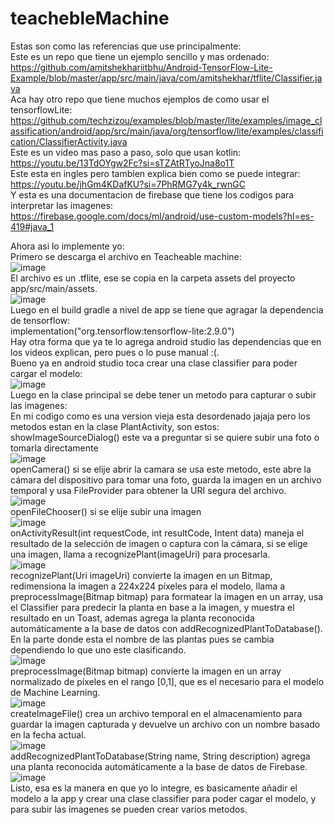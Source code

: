 # teachebleMachine
Estas son como las referencias que use principalmente:<br/>
Este es un repo que tiene un ejemplo sencillo y mas ordenado:<br/>
https://github.com/amitshekhariitbhu/Android-TensorFlow-Lite-Example/blob/master/app/src/main/java/com/amitshekhar/tflite/Classifier.java<br/>
Aca hay otro repo que tiene muchos ejemplos de como usar el tensorflowLite:<br/>
https://github.com/techzizou/examples/blob/master/lite/examples/image_classification/android/app/src/main/java/org/tensorflow/lite/examples/classification/ClassifierActivity.java<br/>
Este es un video mas paso a paso, solo que usan kotlin:<br/>
https://youtu.be/13TdOYgw2Fc?si=sTZAtRTyoJna8o1T<br/>
Este esta en ingles pero tambien explica bien como se puede integrar:<br/>
https://youtu.be/jhGm4KDafKU?si=7PhRMG7y4k_rwnGC<br/>
Y esta es una documentacion de firebase que tiene los codigos para interpretar las imagenes:<br/>
https://firebase.google.com/docs/ml/android/use-custom-models?hl=es-419#java_1<br/>

Ahora asi lo implemente yo:<br/>
Primero se descarga el archivo en Teacheable machine:<br/>
![image](https://github.com/user-attachments/assets/d3a414c3-45f3-483b-95ef-c153e4e4f14d)<br/>
El archivo es un .tflite, ese se copia en la carpeta assets del proyecto app/src/main/assets.<br/>
![image](https://github.com/user-attachments/assets/e923f198-8408-4a4d-9488-71fb9a52b1f9)<br/>
Luego en el build gradle a nivel de app se tiene que agragar la dependencia de tensorflow:<br/>
implementation("org.tensorflow:tensorflow-lite:2.9.0")<br/>
Hay otra forma que ya te lo agrega android studio las dependencias que en los videos explican, pero pues o lo puse manual :(.<br/>
Bueno ya en android studio toca crear una clase classifier para poder cargar el modelo:<br/>
![image](https://github.com/user-attachments/assets/080c785b-a8c7-4861-85b9-99ce23c55b20)<br/>
Luego en la clase principal se debe tener un metodo para capturar o subir las imagenes:<br/>
En mi codigo como es una version vieja esta desordenado jajaja pero los metodos estan en la clase PlantActivity, son estos:<br/>
showImageSourceDialog() este va a preguntar si se quiere subir una foto o tomarla directamente<br/>
![image](https://github.com/user-attachments/assets/85663220-498a-4735-af50-ab29a1eeac2f)<br/>
openCamera() si se elije abrir la camara se usa este metodo, este abre la cámara del dispositivo para tomar una foto, guarda la imagen en un archivo temporal y usa FileProvider para obtener la URI segura del archivo.<br/>
![image](https://github.com/user-attachments/assets/ce6f9e57-e9e6-432e-9607-76bb17542df4)<br/>
openFileChooser() si se elije subir una imagen<br/>
![image](https://github.com/user-attachments/assets/cd48cc03-2204-4db5-b80f-8885486bd5cd)<br/>
onActivityResult(int requestCode, int resultCode, Intent data) maneja el resultado de la selección de imagen o captura con la cámara, si se elige una imagen, llama a recognizePlant(imageUri) para procesarla.<br/>
![image](https://github.com/user-attachments/assets/12a1eb23-ad9a-4a09-94e4-641072f80f82)<br/>
recognizePlant(Uri imageUri) convierte la imagen en un Bitmap, redimensiona la imagen a 224x224 píxeles para el modelo, llama a preprocessImage(Bitmap bitmap) para formatear la imagen en un array, usa el Classifier para predecir la planta en base a la imagen, y muestra el resultado en un Toast, ademas agrega la planta reconocida automáticamente a la base de datos con addRecognizedPlantToDatabase(). En la parte donde esta el nombre de las plantas pues se cambia dependiendo lo que uno este clasificando. <br/>
![image](https://github.com/user-attachments/assets/e2f14aa3-bc1b-4489-8228-14f5860480b2)<br/>
preprocessImage(Bitmap bitmap) convierte la imagen en un array normalizado de píxeles en el rango [0,1], que es el necesario para el modelo de Machine Learning.<br/>
![image](https://github.com/user-attachments/assets/8aedc175-5a0c-4644-bb9b-8d1f451a7125)<br/>
createImageFile() crea un archivo temporal en el almacenamiento para guardar la imagen capturada y devuelve un archivo con un nombre basado en la fecha actual.<br/>
![image](https://github.com/user-attachments/assets/18be2c7c-1f3b-403b-9e5f-41e0d8943f5d)<br/>
addRecognizedPlantToDatabase(String name, String description) agrega una planta reconocida automáticamente a la base de datos de Firebase.<br/>
![image](https://github.com/user-attachments/assets/73c422bd-0532-4ef6-a1fb-902e35f9cf82)<br/>
Listo, esa es la manera en que yo lo integre, es basicamente añadir el modelo a la app y crear una clase classifier para poder cagar el modelo, y para subir las imagenes se pueden crear varios metodos.<br/>
<br/>
